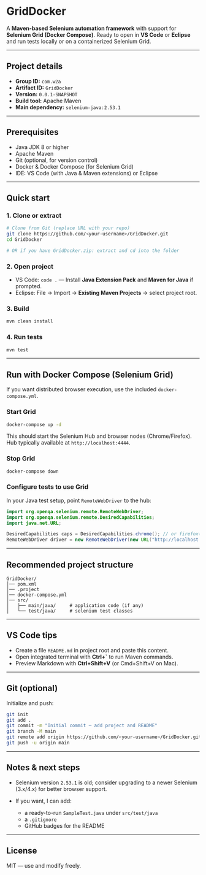 # GridDocker

A **Maven-based Selenium automation framework** with support for **Selenium Grid (Docker Compose)**.
Ready to open in **VS Code** or **Eclipse** and run tests locally or on a containerized Selenium Grid.

---

## Project details

* **Group ID:** `com.w2a`
* **Artifact ID:** `GridDocker`
* **Version:** `0.0.1-SNAPSHOT`
* **Build tool:** Apache Maven
* **Main dependency:** `selenium-java:2.53.1`

---

## Prerequisites

* Java JDK 8 or higher
* Apache Maven
* Git (optional, for version control)
* Docker & Docker Compose (for Selenium Grid)
* IDE: VS Code (with Java & Maven extensions) or Eclipse

---

## Quick start

### 1. Clone or extract

```bash
# Clone from Git (replace URL with your repo)
git clone https://github.com/<your-username>/GridDocker.git
cd GridDocker

# OR if you have GridDocker.zip: extract and cd into the folder
```

### 2. Open project

* VS Code: `code .`
  — Install **Java Extension Pack** and **Maven for Java** if prompted.
* Eclipse: File → Import → **Existing Maven Projects** → select project root.

### 3. Build

```bash
mvn clean install
```

### 4. Run tests

```bash
mvn test
```

---

## Run with Docker Compose (Selenium Grid)

If you want distributed browser execution, use the included `docker-compose.yml`.

### Start Grid

```bash
docker-compose up -d
```

This should start the Selenium Hub and browser nodes (Chrome/Firefox). Hub typically available at `http://localhost:4444`.

### Stop Grid

```bash
docker-compose down
```

### Configure tests to use Grid

In your Java test setup, point `RemoteWebDriver` to the hub:

```java
import org.openqa.selenium.remote.RemoteWebDriver;
import org.openqa.selenium.remote.DesiredCapabilities;
import java.net.URL;

DesiredCapabilities caps = DesiredCapabilities.chrome(); // or firefox()
RemoteWebDriver driver = new RemoteWebDriver(new URL("http://localhost:4444/wd/hub"), caps);
```

---

## Recommended project structure

```
GridDocker/
│── pom.xml
│── .project
│── docker-compose.yml
│── src/
│   ├── main/java/     # application code (if any)
│   └── test/java/     # selenium test classes
```

---

## VS Code tips

* Create a file `README.md` in project root and paste this content.
* Open integrated terminal with **Ctrl+\`** to run Maven commands.
* Preview Markdown with **Ctrl+Shift+V** (or Cmd+Shift+V on Mac).

---

## Git (optional)

Initialize and push:

```bash
git init
git add .
git commit -m "Initial commit — add project and README"
git branch -M main
git remote add origin https://github.com/<your-username>/GridDocker.git
git push -u origin main
```

---

## Notes & next steps

* Selenium version `2.53.1` is old; consider upgrading to a newer Selenium (3.x/4.x) for better browser support.
* If you want, I can add:

  * a ready-to-run `SampleTest.java` under `src/test/java`
  * a `.gitignore`
  * GitHub badges for the README

---

## License

MIT — use and modify freely.
